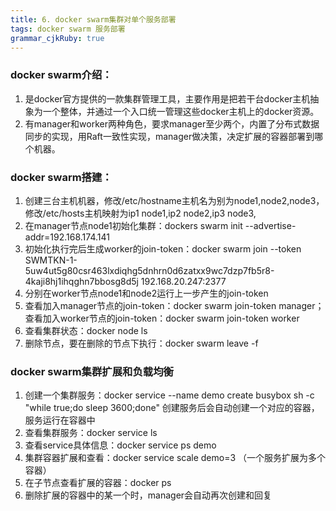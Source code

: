```yaml
---
title: 6. docker swarm集群对单个服务部署
tags: docker swarm 服务部署
grammar_cjkRuby: true
---
```


### docker swarm介绍：
1. 是docker官方提供的一款集群管理工具，主要作用是把若干台docker主机抽象为一个整体，并通过一个入口统一管理这些docker主机上的docker资源。
2. 有manager和worker两种角色，要求manager至少两个，内置了分布式数据同步的实现，用Raft一致性实现，manager做决策，决定扩展的容器部署到哪个机器。

### docker swarm搭建：
1. 创建三台主机机器，修改/etc/hostname主机名为别为node1,node2,node3，修改/etc/hosts主机映射为ip1 node1,ip2 node2,ip3 node3,
2. 在manager节点node1初始化集群：dockers swarm init --advertise-addr=192.168.174.141
3. 初始化执行完后生成worker的join-token：docker swarm join --token SWMTKN-1-5uw4ut5g80csr463lxdiqhg5dnhrn0d6zatxx9wc7dzp7fb5r8-4kaji8hj1ihqghn7bbosg8d5j 192.168.20.247:2377 
4. 分别在worker节点node1和node2运行上一步产生的join-token
5. 查看加入manager节点的join-token：docker swarm join-token manager；查看加入worker节点的join-token：docker swarm join-token worker
6. 查看集群状态：docker node ls
7. 删除节点，要在删除的节点下执行：docker swarm leave -f

### docker swarm集群扩展和负载均衡
1. 创建一个集群服务：docker service --name demo create busybox sh -c "while true;do sleep 3600;done" 创建服务后会自动创建一个对应的容器，服务运行在容器中
2. 查看集群服务：docker service ls
3. 查看service具体信息：docker service ps demo
4. 集群容器扩展和查看：docker service scale demo=3 （一个服务扩展为多个容器）
5. 在子节点查看扩展的容器：docker ps
6. 删除扩展的容器中的某一个时，manager会自动再次创建和回复

